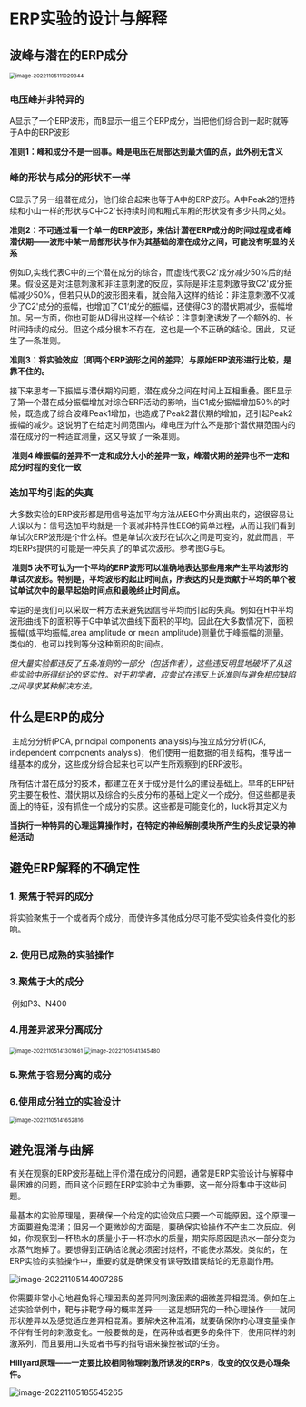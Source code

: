 # ERP实验的设计与解释

## 波峰与潜在的ERP成分

<img src="images\image-20221105111029344.png" alt="image-20221105111029344" style="zoom:67%;" />

### 电压峰并非特异的

​		A显示了一个ERP波形，而B显示一组三个ERP成分，当把他们综合到一起时就等于A中的ERP波形

​		**准则1：峰和成分不是一回事。峰是电压在局部达到最大值的点，此外别无含义**

### 峰的形状与成分的形状不一样

​		C显示了另一组潜在成分，他们综合起来也等于A中的ERP波形。A中Peak2的短持续和小山一样的形状与C中C2'长持续时间和厢式车厢的形状没有多少共同之处。

​		**准则2：不可通过看一个单一的ERP波形，来估计潜在ERP成分的时间过程或者峰潜伏期——波形中某一局部形状与作为其基础的潜在成分之间，可能没有明显的关系**

​		例如D,实线代表C中的三个潜在成分的综合，而虚线代表C2'成分减少50%后的结果。假设这是对注意刺激和非注意刺激的反应，实际是非注意刺激导致C2'成分振幅减少50%，但若只从D的波形图来看，就会陷入这样的结论：非注意刺激不仅减少了C2'成分的振幅，也增加了C1‘成分的振幅，还使得C3'的潜伏期减少，振幅增加。另一方面，你也可能从D得出这样一个结论：注意刺激诱发了一个额外的、长时间持续的成分。但这个成分根本不存在，这也是一个不正确的结论。因此，又诞生了一条准则。

​		**准则3：将实验效应（即两个ERP波形之间的差异）与原始ERP波形进行比较，是靠不住的。**

​		接下来思考一下振幅与潜伏期的问题，潜在成分之间在时间上互相重叠。图E显示了第一个潜在成分振幅增加对综合ERP活动的影响，当C1成分振幅增加50%的时候，既造成了综合波峰Peak1增加，也造成了Peak2潜伏期的增加，还引起Peak2振幅的减少。这说明了在给定时间范围内，峰电压为什么不是那个潜伏期范围内的潜在成分的一种适宜测量，这又导致了一条准则。

​		**准则4 峰振幅的差异不一定和成分大小的差异一致，峰潜伏期的差异也不一定和成分时程的变化一致**

### 迭加平均引起的失真

​		大多数实验的ERP波形都是用信号迭加平均方法从EEG中分离出来的，这很容易让人误以为：信号迭加平均就是一个衰减非特异性EEG的简单过程，从而让我们看到单试次ERP波形是个什么样。但是单试次波形在试次之间是可变的，就此而言，平均ERPs提供的可能是一种失真了的单试次波形。参考图G与E。

​		**准则5 决不可认为一个平均的ERP波形可以准确地表达那些用来产生平均波形的单试次波形。特别是，平均波形的起止时间点，所表达的只是贡献于平均的单个被试单试次中的最早起始时间点和最晚终止时间点。**

​		幸运的是我们可以采取一种方法来避免因信号平均而引起的失真。例如在H中平均波形曲线下的面积等于G中单试次曲线下面积的平均。因此在大多数情况下，面积振幅(或平均振幅,area amplitude or mean amplitude)测量优于峰振幅的测量。类似的，也可以找到等分这种面积的时间点。

​		*但大量实验都违反了五条准则的一部分（包括作者），这些违反明显地破坏了从这些实验中所得结论的坚实性。对于初学者，应尝试在违反上诉准则与避免相应缺陷之间寻求某种解决方法。*

## 什么是ERP的成分

​		主成分分析(PCA, principal components analysis)与独立成分分析(ICA, independent components analysis)，他们使用一组数据的相关结构，推导出一组基本的成分，这些成分综合起来也可以产生所观察到的ERP波形。

​		所有估计潜在成分的技术，都建立在关于成分是什么的建设基础上。早年的ERP研究主要在极性、潜伏期以及综合的头皮分布的基础上定义一个成分。但这些都是表面上的特征，没有抓住一个成分的实质。这些都是可能变化的，luck将其定义为

​		**当执行一种特异的心理运算操作时，在特定的神经解剖模块所产生的头皮记录的神经活动**

## 避免ERP解释的不确定性

### 1. 聚焦于特异的成分

​		将实验聚焦于一个或者两个成分，而使许多其他成分尽可能不受实验条件变化的影响。

### 2. 使用已成熟的实验操作

### 3.聚焦于大的成分

​		例如P3、N400

### 4.用差异波来分离成分

<img src="images\image-20221105141301461.png" alt="image-20221105141301461" style="zoom: 67%;" />

<img src="images\image-20221105141345480.png" alt="image-20221105141345480" style="zoom:67%;" />

### 5.聚焦于容易分离的成分

### 6.使用成分独立的实验设计

<img src="images\image-20221105141652816.png" alt="image-20221105141652816" style="zoom:67%;" />

## 避免混淆与曲解

​		有关在观察的ERP波形基础上评价潜在成分的问题，通常是ERP实验设计与解释中最困难的问题，而且这个问题在ERP实验中尤为重要，这一部分将集中于这些问题。

​		最基本的实验原理是，要确保一个给定的实验效应只要一个可能原因。这个原理一方面要避免混淆；但另一个更微妙的方面是，要确保实验操作不产生二次反应。例如，你观察到一杯热水的质量小于一杯凉水的质量，期实际原因是热水一部分变为水蒸气跑掉了。要想得到正确结论就必须密封烧杯，不能使水蒸发。类似的，在ERP实验的实验操作中，重要的就是确保没有课导致错误结论的无意副作用。

![image-20221105144007265](images\image-20221105144007265.png)

​		你需要非常小心地避免将心理因素的差异同刺激因素的细微差异相混淆。例如在上述实验举例中，靶与非靶字母的概率差异——这是想研究的一种心理操作——就同形状差异以及感觉适应差异相混淆。要解决这种混淆，就要确保你的心理变量操作不伴有任何的刺激变化。一般要做的是，在两种或者更多的条件下，使用同样的刺激系列，而且要用口头或者书写的指导语来操控被试的任务。

​		**Hillyard原理——一定要比较相同物理刺激所诱发的ERPs，改变的仅仅是心理条件。**

![image-20221105185545265](images\image-20221105185545265.png)